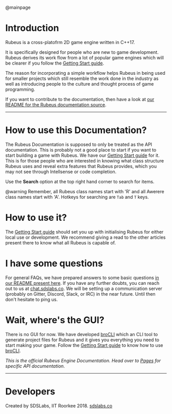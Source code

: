 @mainpage

# Introduction
Rubeus is a cross-platofrm 2D game engine written in C++17. 

It is specifically designed for people who are new to game development. Rubeus derives its work flow from a lot of popular game engines which will be clearer if you follow the [Getting Start guide](https://github.com/sdslabs/Rubeus/wiki).

The reason for incorporating a simple workflow helps Rubeus in being used for smaller projects which still resemble the work done in the industry as well as introducing people to the culture and thought process of game programming.

If you want to contribute to the documentation, then have a look at [our README for the Rubeus documentation source](https://github.com/sdslabs/Rubeus/tree/master/docs).

---

# How to use this Documentation?

The Rubeus Documentation is supposed to only be treated as the API documentation. This is probably not a good place to start if you want to start building a game with Rubeus. We have our [Getting Start guide](https://github.com/sdslabs/Rubeus/wiki) for it. This is for those people who are interested in knowing what class structure Rubeus uses and reveal extra features that Rubeus provides, which you may not see through Intellsense or code completion.

Use the **Search** option at the top right hand corner to search for items. 

@warning Remember, all Rubeus class names start with 'R' and all Awerere class names start with 'A'. Hotkeys for searching are `Tab` and `T` keys.

# How to use it?

The [Getting Start guide](https://github.com/sdslabs/Rubeus/wiki) should set you up with initialising Rubeus for either local use or development. We recommend giving a read to the other articles present there to know what all Rubeus is capable of.

# I have some questions

For general FAQs, we have prepared answers to some basic questions [in our README present here](https://github.com/sdslabs/Rubeus/). If you have any further doubts, you can reach out to us at [chat.sdslabs.co](chat.sdslabs.co). We will be setting up a communication server (probably on Gitter, Discord, Slack, or IRC) in the near future. Until then don't hesitate to ping us.

# Wait, where's the GUI?

There is no GUI for now. We have developed [broCLI](https://github.com/sdslabs/broCLI) which an CLI tool to generate project files for Rubeus and it gives you everything you need to start making your game. Follow the [Getting Start guide](https://github.com/sdslabs/Rubeus/wiki) to know how to use [broCLI](https://github.com/sdslabs/broCLI).

*This is the official Rubeus Engine Documentation. Head over to [Pages](./pages.html) for specific API documentation.*

---

# Developers
Created by SDSLabs, IIT Roorkee 2018. [sdslabs.co](sdslabs.co)

